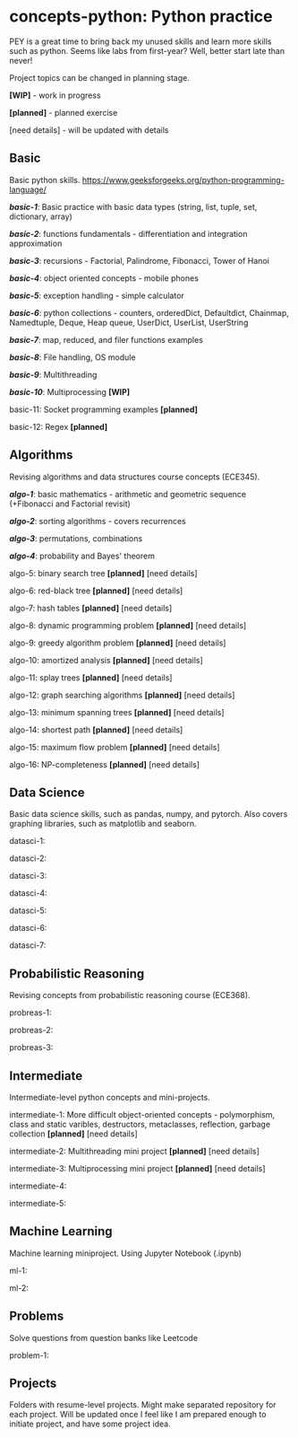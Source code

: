 # **concepts-python: Python practice**
PEY is a great time to bring back my unused skills and learn more skills such as python. Seems like labs from first-year? Well, better start late than never!

Project topics can be changed in planning stage.

**[WIP]** - work in progress

**[planned]** - planned exercise

[need details] - will be updated with details

## **Basic**
Basic python skills.
https://www.geeksforgeeks.org/python-programming-language/

**_basic-1_**: Basic practice with basic data types (string, list, tuple, set, dictionary, array) 

**_basic-2_**: functions fundamentals - differentiation and integration approximation

**_basic-3_**: recursions - Factorial, Palindrome, Fibonacci, Tower of Hanoi

**_basic-4_**: object oriented concepts - mobile phones

**_basic-5_**: exception handling - simple calculator

**_basic-6_**: python collections - counters, orderedDict, Defaultdict, Chainmap, Namedtuple, Deque, Heap queue, UserDict, UserList, UserString

**_basic-7_**: map, reduced, and filer functions examples

**_basic-8_**: File handling, OS module

**_basic-9_**: Multithreading

**_basic-10_**: Multiprocessing **[WIP]**

basic-11: Socket programming examples **[planned]**

basic-12: Regex **[planned]**

## **Algorithms**
Revising algorithms and data structures course concepts (ECE345).

**_algo-1_**: basic mathematics - arithmetic and geometric sequence (+Fibonacci and Factorial revisit) 

**_algo-2_**: sorting algorithms - covers recurrences 

**_algo-3_**: permutations, combinations

**_algo-4_**: probability and Bayes' theorem

algo-5: binary search tree **[planned]** [need details]

algo-6: red-black tree **[planned]** [need details]

algo-7: hash tables **[planned]** [need details]

algo-8: dynamic programming problem **[planned]** [need details]

algo-9: greedy algorithm problem **[planned]** [need details]

algo-10: amortized analysis **[planned]** [need details]

algo-11: splay trees **[planned]** [need details]

algo-12: graph searching algorithms **[planned]** [need details]

algo-13: minimum spanning trees **[planned]** [need details]

algo-14: shortest path **[planned]** [need details]

algo-15: maximum flow problem **[planned]** [need details]

algo-16: NP-completeness **[planned]** [need details]

## **Data Science**
Basic data science skills, such as pandas, numpy, and pytorch. Also covers graphing libraries, such as matplotlib and seaborn.

datasci-1: 

datasci-2: 

datasci-3: 

datasci-4: 

datasci-5: 

datasci-6: 

datasci-7: 

## **Probabilistic Reasoning**
Revising concepts from probabilistic reasoning course (ECE368).

probreas-1:

probreas-2:

probreas-3:

## **Intermediate**
Intermediate-level python concepts and mini-projects.

intermediate-1: More difficult object-oriented concepts - polymorphism, class and static varibles, destructors, metaclasses, reflection, garbage collection **[planned]** [need details]

intermediate-2: Multithreading mini project **[planned]** [need details]

intermediate-3: Multiprocessing mini project **[planned]** [need details]

intermediate-4:

intermediate-5:

## **Machine Learning**
Machine learning miniproject. Using Jupyter Notebook (.ipynb)

ml-1:

ml-2:

## **Problems**
Solve questions from question banks like Leetcode

problem-1:

## **Projects**
Folders with resume-level projects. Might make separated repository for each project. Will be updated once I feel like I am prepared enough to initiate project, and have some project idea.